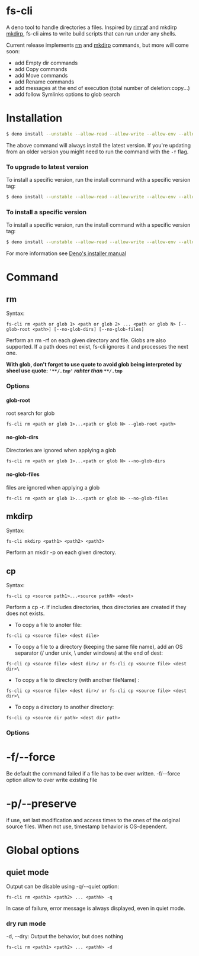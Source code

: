 # fs-cli
 A deno tool to handle directories a files. Inspired by [rimraf](https://www.npmjs.com/package/rimraf) and mkdirp [mkdirp](https://www.npmjs.com/package/mkdirp), fs-cli aims to write build scripts that can run under any shells.

 Current release implements [rm](#rm) and [mkdirp](#mkdirp) commands, but more will come soon:
  * add Empty dir commands
  * add Copy commands
  * add Move commands
  * add Rename commands
  * add messages at the end of execution (total number of deletion:copy...)
  * add follow Symlinks options to glob search

# Installation

```sh
$ deno install --unstable --allow-read --allow-write --allow-env --allow-run -n fs_cli https://deno.land/x/fs_cli@v0.5.0/cli.ts
```
The above command will always install the latest version. If you're updating from an older version you might need to run the command with the `-f` flag.

### To upgrade to latest version
To install a specific version, run the install command with a specific version tag:

```sh
$ deno install --unstable --allow-read --allow-write --allow-env --allow-run -n fs_cli https://deno.land/x/fs_cli@<version>/cli.ts
```


### To install a specific version
To install a specific version, run the install command with a specific version tag:

```sh
$ deno install --unstable --allow-read --allow-write --allow-env --allow-run -n fs_cli https://deno.land/x/fs_cli@<version>/cli.ts
```
For more information see [Deno's installer manual](https://deno.land/manual/tools/script_installer)

# Command
## rm
Syntax:
```
fs-cli rm <path or glob 1> <path or glob 2> ... <path or glob N> [--glob-root <path>] [--no-glob-dirs] [--no-glob-files]
```
Perform an rm -rf on each given directory and file. Globs are also supported.
If a path does not exist, fs-cli ignores it and processes the next one.

**With glob, don't forget to use quote to avoid glob being interpreted by sheel use quote: <code>'\*\*/*.tmp'</code> rahter than <code>\*\*/*.tmp**</code>

### Options
#### glob-root
root search for glob
```
fs-cli rm <path or glob 1>...<path or glob N> --glob-root <path>
```

#### no-glob-dirs
Directories are ignored when applying a glob
```
fs-cli rm <path or glob 1>...<path or glob N> --no-glob-dirs
```

#### no-glob-files
files are ignored when applying a glob
```
fs-cli rm <path or glob 1>...<path or glob N> --no-glob-files
```
## mkdirp
Syntax:
```
fs-cli mkdirp <path1> <path2> <path3>
```
Perform an mkdir -p on each given directory.

## cp
Syntax:
```
fs-cli cp <source path1>...<source pathN> <dest>
```
Perform a cp -r. If <dest> includes directories, thos directories are created if they does not exists.

* To copy a file to anoter file:
```
fs-cli cp <source file> <dest dile>
```
* To copy a file to a directory (keeping the same file name), add an OS separator (/ under unix, \ under windows) at the end of dest:
```
fs-cli cp <source file> <dest dir>/ or fs-cli cp <source file> <dest dir>\ 
```
* To copy a file to directory (with another fileName) :
```
fs-cli cp <source file> <dest dir>/ or fs-cli cp <source file> <dest dir>\ 
 ```
* To copy a directory to another directory:
```
fs-cli cp <source dir path> <dest dir path>
```
### Options
# -f/--force
Be default the command failed if a file has to be over written. -f/--force option allow to over write existing file
# -p/--preserve
if use, set last modification and access times to the ones of the original source files. When not use, timestamp behavior is OS-dependent.

# Global options
## quiet mode
Output can be disable using -q/--quiet option:
```
fs-cli rm <path1> <path2> ... <pathN> -q
```
In case of failure, error message is always displayed, even in quiet mode.

### dry run mode
-d, --dry: Output the behavior, but does nothing
```
fs-cli rm <path1> <path2> ... <pathN> -d
```
